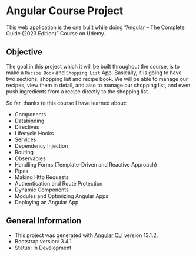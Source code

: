 # Angular Course Project

This web application is the one built while doing “Angular – The Complete Guide (2023 Edition)” Course on Udemy.

## Objective

The goal in this project which it will be built throughout the course, is to make a `Recipe Book` and `Shopping List` App. Basically, it is going to have two sections: shopping list and recipe book. We will be able to manage our recipes, view them in detail, and also to manage our shopping list, and even push ingredients from a recipe directly to the shopping list.

So far, thanks to this course I have learned about:

- Components
- Databinding
- Directives
- Lifecycle Hooks
- Services
- Dependency Injection
- Routing
- Observables
- Handling Forms (Template-Driven and Reactive Approach)
- Pipes
- Making Http Requests
- Authentication and Route Protection
- Dynamic Components
- Modules and Optimizing Angular Apps
- Deploying an Angular App

## General Information

- This project was generated with [Angular CLI](https://github.com/angular/angular-cli) version 13.1.2.
- Bootstrap version: 3.4.1
- Status: In Development
